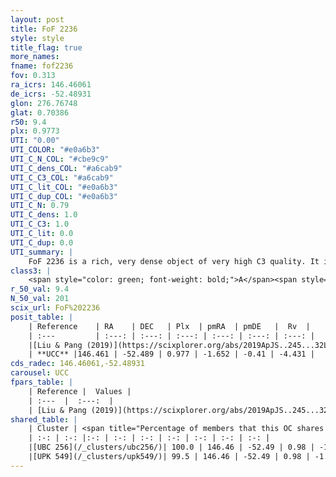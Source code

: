 ```yaml
---
layout: post
title: FoF 2236
style: style
title_flag: true
more_names: 
fname: fof2236
fov: 0.313
ra_icrs: 146.46061
de_icrs: -52.48931
glon: 276.76748
glat: 0.70386
r50: 9.4
plx: 0.9773
UTI: "0.00"
UTI_COLOR: "#e0a6b3"
UTI_C_N_COL: "#cbe9c9"
UTI_C_dens_COL: "#a6cab9"
UTI_C_C3_COL: "#a6cab9"
UTI_C_lit_COL: "#e0a6b3"
UTI_C_dup_COL: "#e0a6b3"
UTI_C_N: 0.79
UTI_C_dens: 1.0
UTI_C_C3: 1.0
UTI_C_lit: 0.0
UTI_C_dup: 0.0
UTI_summary: |
    FoF 2236 is a rich, very dense object of very high C3 quality. It is rarely studied in the literature, with no articles listed in the last 6 years.<br><br><span style="color: #99180f; font-weight: bold;">Warning: </span>This is very likely a duplicate object, which shares a large percentage of members with at least one previously reported entry.
class3: |
    <span style="color: green; font-weight: bold;">A</span><span style="color: green; font-weight: bold;">A</span>
r_50_val: 9.4
N_50_val: 201
scix_url: FoF%202236
posit_table: |
    | Reference    | RA    | DEC   | Plx  | pmRA  | pmDE   |  Rv  |
    | :---         | :---: | :---: | :---: | :---: | :---: | :---: |
    |[Liu & Pang (2019)](https://scixplorer.org/abs/2019ApJS..245...32L) | 146.428 | -52.493 | 0.959 | -1.661 | -0.441 | -- |
    | **UCC** |146.461 | -52.489 | 0.977 | -1.652 | -0.41 | -4.431 | 
cds_radec: 146.46061,-52.48931
carousel: UCC
fpars_table: |
    | Reference |  Values |
    | :---  |  :---:  |
    | [Liu & Pang (2019)](https://scixplorer.org/abs/2019ApJS..245...32L) | `Age=2.24, Z=-0.75` |
shared_table: |
    | Cluster | <span title="Percentage of members that this OC shares with the ones listed">%</span>   | RA   | DEC   | Plx   | pmRA  | pmDE  | Rv | UTI |
    | :-: | :-: |:-: | :-: | :-: | :-: | :-: | :-: | :-: |
    |[UBC 256](/_clusters/ubc256/)| 100.0 | 146.46 | -52.49 | 0.98 | -1.65 | -0.41 | -4.5 |0.02 |
    |[UPK 549](/_clusters/upk549/)| 99.5 | 146.46 | -52.49 | 0.98 | -1.65 | -0.41 | -4.5 |0.85 |
---
```

